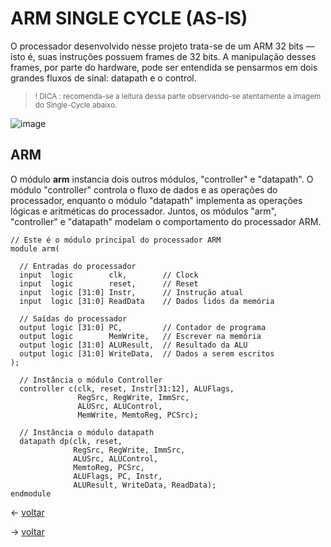 # ARM SINGLE CYCLE (AS-IS)

O processador desenvolvido nesse projeto trata-se de um ARM 32 bits — isto é, suas instruções possuem frames de 32 bits. A manipulação desses frames, por parte do hardware, pode ser entendida se pensarmos em dois grandes fluxos de sinal: datapath e o control. 

> <sub>! DICA :  recomenda-se a leitura dessa parte observando-se atentamente a imagem do Single-Cycle abaixo.</sub>

![image](https://user-images.githubusercontent.com/66538880/210674620-4de346a3-292b-405a-9565-33519ffe27f7.png)

## ARM


O módulo **arm** instancia dois outros módulos, "controller" e "datapath". O módulo "controller" controla o fluxo de dados e as operações do processador, enquanto o módulo "datapath" implementa as operações lógicas e aritméticas do processador. Juntos, os módulos "arm", "controller" e "datapath" modelam o comportamento do processador ARM.

```
// Este é o módulo principal do processador ARM
module arm(
  
  // Entradas do processador
  input  logic        clk,        // Clock
  input  logic        reset,      // Reset
  input  logic [31:0] Instr,      // Instrução atual
  input  logic [31:0] ReadData    // Dados lidos da memória
  
  // Saídas do processador
  output logic [31:0] PC,         // Contador de programa
  output logic        MemWrite,   // Escrever na memória
  output logic [31:0] ALUResult,  // Resultado da ALU
  output logic [31:0] WriteData,  // Dados a serem escritos
);
  
  // Instância o módulo Controller
  controller c(clk, reset, Instr[31:12], ALUFlags, 
               RegSrc, RegWrite, ImmSrc, 
               ALUSrc, ALUControl,
               MemWrite, MemtoReg, PCSrc);
  
  // Instância o módulo datapath
  datapath dp(clk, reset, 
              RegSrc, RegWrite, ImmSrc,
              ALUSrc, ALUControl,
              MemtoReg, PCSrc,
              ALUFlags, PC, Instr,
              ALUResult, WriteData, ReadData);
endmodule
```


$\leftarrow$ [voltar](https://github.com/Batchuka/Projeto-ARM-Single-Cycle-IFES#sum%C3%A1rio)

$\rightarrow$ [voltar](https://github.com/Batchuka/Projeto-ARM-Single-Cycle-IFES/blob/main/Documenta%C3%A7%C3%A3o/2%20%E2%80%94%20ARM%20SINGLE%20CYCLE%20AS-IS/Datapath.md#datapath)

